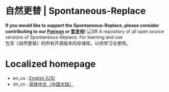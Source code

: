 # 自然更替 | Spontaneous-Replace

**If you would like to support the Spontaneous-Replace, please consider contributing to our [Patreon](https://www.patreon.com/GameGeek_Saikel)
or [爱发电](https://afdian.net/a/GameGeek_Saikel)!**
![SR](https://github.com/Saikel-Orado-Liu/Spontaneous-Replace/blob/1.20.2/img/sr.png?raw=true)
A repository of all open source versions of Spontaneous-Replace. For learning and use  
包含《自然更替》的所有开源版本的存储库。以供学习与使用。

# Localized homepage

- en_us : [English (US)](readme/README.zh_cn.md)
- zh_cn : [简体中文（中国大陆）](readme/README.zh_cn.md)
